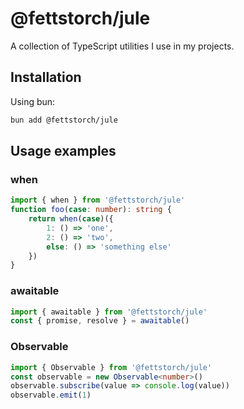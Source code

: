 # @fettstorch/jule

A collection of TypeScript utilities I use in my projects.

## Installation

Using bun:
```bash
bun add @fettstorch/jule
```

## Usage examples

### when
```ts
import { when } from '@fettstorch/jule'
function foo(case: number): string {
    return when(case)({
        1: () => 'one',
        2: () => 'two',
        else: () => 'something else'
    })
}
```

### awaitable
```ts
import { awaitable } from '@fettstorch/jule'
const { promise, resolve } = awaitable()
```

### Observable
```ts
import { Observable } from '@fettstorch/jule'
const observable = new Observable<number>()
observable.subscribe(value => console.log(value))
observable.emit(1)
```